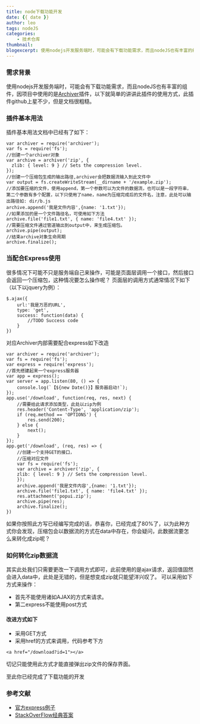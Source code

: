 ```yaml
---
title: node下载功能开发
date: {{ date }}
author: leo
tags: nodeJS
categories:
    - 技术仓库
thumbnail:
blogexcerpt: 使用nodejs开发服务端时，可能会有下载功能需求，而且nodeJS也有丰富的组件，因项目中使用的是[Archiver](https://www.npmjs.com/package/archiver)插件，以下就简单的讲讲此插件的使用方式，此插件github上星不少，但是文档很粗糙。
---
```


### 需求背景

使用nodejs开发服务端时，可能会有下载功能需求，而且nodeJS也有丰富的组件，因项目中使用的是[Archiver](https://www.npmjs.com/package/archiver)插件，以下就简单的讲讲此插件的使用方式，此插件github上星不少，但是文档很粗糙。

### 插件基本用法

插件基本用法文档中已经有了如下：
```
var archiver = require('archiver');
var fs = require('fs');
//创建一个archiver对象
var archive = archiver('zip', {
  zlib: { level: 9 } // Sets the compression level.
});
//创建一个压缩包生成的输出路径,archiver会把数据流输入到此文件中
var output = fs.createWriteStream(__dirname + '/example.zip');
//添加要压缩的文件，使用append，第一个参数可以为文件的数据流，也可以是一段字符串，第二个参数有多个配置，以下只使用了name，name为压缩完成后的文件名，注意，此处可以输出路径如: dir/b.js
archive.append('我是文件内容',{name: '1.txt'});
//如果添加的是一个文件路径名，可使用如下方法
archive.file('file1.txt', { name: 'file4.txt' });
//需要压缩文件通过管道输出到output中，来生成压缩包。
archive.pipe(output);
//结束archive对象生命周期
archive.finalize();
```

### 当配合Express使用
很多情况下可能不只是服务端自己来操作，可能是页面层调用一个接口，然后接口会返回一个压缩包，这种情况要怎么操作呢？
页面层的调用方式通常情况下如下（以下以jquery为例）：
```
$.ajax({
    url:'我是万恶的URL',
    type: 'get',
    success: function(data) {
        //TODO Success code
    }
})
```
对应Archiver内部需要配合express如下改造

```
var archiver = require('archiver');
var fs = require('fs');
var express = require('express');
//首先搭建起来一个express服务器
var app = express();
var server = app.listen(80, () => {
    console.log(`【${new Date()}】服务器启动!`);
});
app.use('/download', function(req, res, next) {
    //需要给此请求添加类型，此处以zip为例
    res.header('Content-Type', 'application/zip');
    if (req.method == 'OPTIONS') {
        res.send(200);
    } else {
        next();
    }
});
app.get('/download', (req, res) => {
    //创建一个支持GET的接口，
    //压缩对应文件
    var fs = require('fs');
    var archive = archiver('zip', {
    zlib: { level: 9 } // Sets the compression level.
    });
    archive.append('我是文件内容',{name: '1.txt'});
    archive.file('file1.txt', { name: 'file4.txt' });
    res.attachment('popui.zip');
    archive.pipe(res);
    archive.finalize();
})
```

如果你按照此方写已经编写完成的话，恭喜你，已经完成了80%了，以为此种方式你会发现，压缩包会以数据流的方式在data中存在，你会疑问，此数据流要怎么来转化成zip呢？

### 如何转化zip数据流

其实此处我们只需要更改一下调用方式即可，此前使用的是ajax请求，返回值固然会进入data中，此处是无错的，但是想变成zip就只能望洋兴叹了。
可以采用如下方式来操作：
- 首先不能使用诸如AJAX的方式来请求。
- 第二express不能使用post方式
#### 改进方式如下
- 采用GET方式
- 采用href的方式来调用，代码参考下方
```
<a href="/download?id=1"></a>
```

切记只能使用此方式才能直接弹出zip文件的保存界面。

至此你已经完成了下载功能的开发

### 参考文献


- [官方express例子](https://github.com/archiverjs/node-archiver/blob/master/examples/express.js)
- [StackOverFlow经典答案](https://stackoverflow.com/questions/20107303/dynamically-create-and-stream-zip-to-client)

